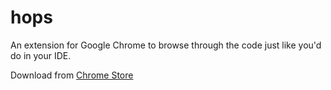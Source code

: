 # hops
An extension for Google Chrome to browse through the code just like you'd do in your IDE.

Download from [Chrome Store](https://chrome.google.com/webstore/detail/hops/bbcefpmcbekfkncmcpbkkmdjkkdkkogi)
